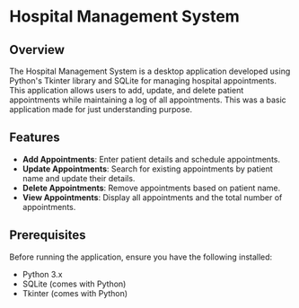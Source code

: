 # Hospital Management System

## Overview

The Hospital Management System is a desktop application developed using Python's Tkinter library and SQLite for managing hospital appointments. This application allows users to add, update, and delete patient appointments while maintaining a log of all appointments. This was a basic application made for just understanding purpose.

## Features

- **Add Appointments**: Enter patient details and schedule appointments.
- **Update Appointments**: Search for existing appointments by patient name and update their details.
- **Delete Appointments**: Remove appointments based on patient name.
- **View Appointments**: Display all appointments and the total number of appointments.

## Prerequisites

Before running the application, ensure you have the following installed:

- Python 3.x
- SQLite (comes with Python)
- Tkinter (comes with Python)


